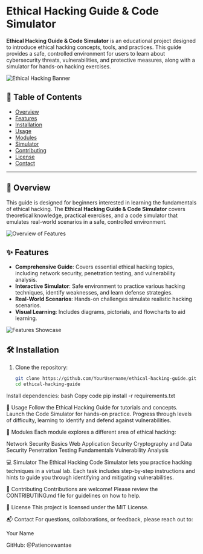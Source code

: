 # Ethical Hacking Guide & Code Simulator

**Ethical Hacking Guide & Code Simulator** is an educational project designed to introduce ethical hacking concepts, tools, and practices. This guide provides a safe, controlled environment for users to learn about cybersecurity threats, vulnerabilities, and protective measures, along with a simulator for hands-on hacking exercises.

![Ethical Hacking Banner](images/ethical_hacking_banner.png)

## 📜 Table of Contents
- [Overview](#overview)
- [Features](#features)
- [Installation](#installation)
- [Usage](#usage)
- [Modules](#modules)
- [Simulator](#simulator)
- [Contributing](#contributing)
- [License](#license)
- [Contact](#contact)

---

## 📖 Overview

This guide is designed for beginners interested in learning the fundamentals of ethical hacking. The **Ethical Hacking Guide & Code Simulator** covers theoretical knowledge, practical exercises, and a code simulator that emulates real-world scenarios in a safe, controlled environment.

![Overview of Features](images/overview_features.png)

## ✨ Features

- **Comprehensive Guide**: Covers essential ethical hacking topics, including network security, penetration testing, and vulnerability analysis.
- **Interactive Simulator**: Safe environment to practice various hacking techniques, identify weaknesses, and learn defense strategies.
- **Real-World Scenarios**: Hands-on challenges simulate realistic hacking scenarios.
- **Visual Learning**: Includes diagrams, pictorials, and flowcharts to aid learning.

![Features Showcase](images/features_showcase.png)

## 🛠️ Installation

1. Clone the repository:
   ```bash
   git clone https://github.com/YourUsername/ethical-hacking-guide.git
   cd ethical-hacking-guide
Install dependencies:
bash
Copy code
pip install -r requirements.txt

🚀 Usage
Follow the Ethical Hacking Guide for tutorials and concepts.
Launch the Code Simulator for hands-on practice.
Progress through levels of difficulty, learning to identify and defend against vulnerabilities.

🧩 Modules
Each module explores a different area of ethical hacking:

Network Security Basics
Web Application Security
Cryptography and Data Security
Penetration Testing Fundamentals
Vulnerability Analysis

💻 Simulator
The Ethical Hacking Code Simulator lets you practice hacking techniques in a virtual lab. Each task includes step-by-step instructions and hints to guide you through identifying and mitigating vulnerabilities.


🤝 Contributing
Contributions are welcome! Please review the CONTRIBUTING.md file for guidelines on how to help.

📄 License
This project is licensed under the MIT License.

📬 Contact
For questions, collaborations, or feedback, please reach out to:

Your Name

GitHub: @Patiencewantae

